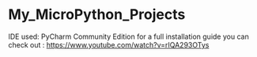 # My_MicroPython_Projects



IDE used: PyCharm Community Edition for  a full installation guide you can check out : https://www.youtube.com/watch?v=rIQA293OTys

